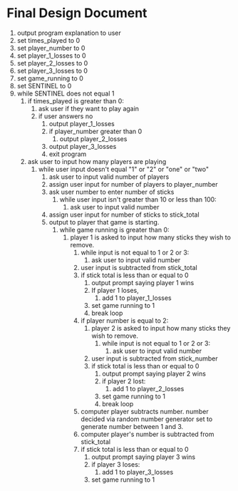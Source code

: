 # Final Design Document

1. output program explanation to user 
2. set times_played to 0
3. set player_number to 0
4. set player_1_losses to 0
5. set player_2_losses to 0
6. set player_3_losses to 0
7. set game_running to 0
7. set SENTINEL to 0
8. while SENTINEL does not equal 1
   1. if times_played is greater than 0:
      1. ask user if they want to play again
      2. if user answers no
         1. output player_1_losses
         2. if player_number greater than 0
            1. output player_2_losses
         3. output player_3_losses
         4. exit program
   2. ask user to input how many players are playing
      1. while user input doesn't equal "1" or "2" or "one" or "two"
         1. ask user to input valid number of players
         2. assign user input for number of players to player_number
         3. ask user number to enter number of sticks
            1. while user input isn't greater than 10 or less than 100:
               1. ask user to input valid number
         4. assign user input for number of sticks to stick_total 
         5. output to player that game is starting.
            1. while game running is greater than 0:
               1. player 1 is asked to input how many sticks they wish to remove.
                  1. while input is not equal to 1 or 2 or 3:
                     1. ask user to input valid number
                  2. user input is subtracted from stick_total
                  3. if stick total is less than or equal to 0
                     1. output prompt saying player 1 wins
                     2. If player 1 loses, 
                        1. add 1 to player_1_losses
                     3. set game running to 1
                     4. break loop
                  4. if player number is equal to 2:
                     1. player 2 is asked to input how many sticks they wish to remove.
                        1. while input is not equal to 1 or 2 or 3:
                           1. ask user to input valid number
                     2. user input is subtracted from stick_number
                     3. if stick total is less than or equal to 0
                        1. output prompt saying player 2 wins
                        2. if player 2 lost:
                           1. add 1 to player_2_losses
                        3. set game running to 1
                        4. break loop
                  5. computer player subtracts number. number decided via random number generator set to generate number between 1 and 3. 
                  6. computer player's number is subtracted from stick_total
                  7. if stick total is less than or equal to 0
                     1. output prompt saying player 3 wins
                     2. if player 3 loses:
                        1. add 1 to player_3_losses
                     3. set game running to 1
                     
   